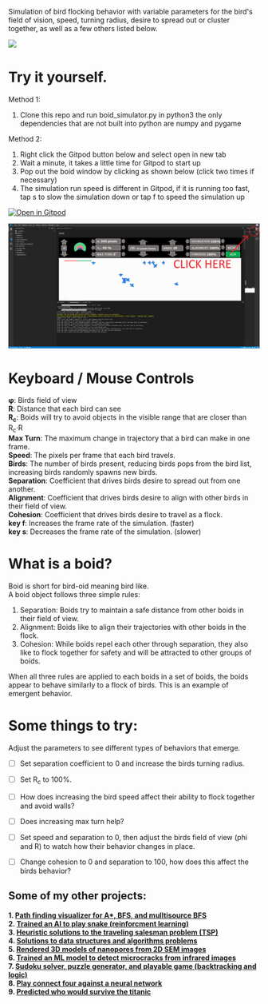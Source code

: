 Simulation of bird flocking behavior with variable parameters for the bird's field of vision, speed, turning radius, desire to spread out or cluster together, as well as a few others listed below. 

<img src="./graphics/gui_demo.gif">

# Try it yourself.

Method 1: <br>
1. Clone this repo and run boid_simulator.py in python3 the only dependencies that are not built into python are numpy and pygame

Method 2:<br>
1. Right click the Gitpod button below and select open in new tab
2. Wait a minute, it takes a little time for Gitpod to start up
3. Pop out the boid window by clicking as shown below (click two times if necessary)
4. The simulation run speed is different in Gitpod, if it is running too fast, tap s to slow the simulation down or tap f to speed the simulation up

[![Open in Gitpod](https://gitpod.io/button/open-in-gitpod.svg)](https://gitpod.io/#https://github.com/LPRowe/boid)

<img src="./graphics/boid_pop.png">

# Keyboard / Mouse Controls

<b>&phi;</b>: Birds field of view<br>
<b>R</b>: Distance that each bird can see<br>
<b>R<sub>c</sub></b>: Boids will try to avoid objects in the visible range that are closer than R<sub>c</sub>&middot;R<br>
<b>Max Turn</b>: The maximum change in trajectory that a bird can make in one frame.<br>
<b>Speed</b>: The pixels per frame that each bird travels.<br>
<b>Birds</b>: The number of birds present, reducing birds pops from the bird list, increasing birds randomly spawns new birds.<br>
<b>Separation</b>: Coefficient that drives birds desire to spread out from one another.<br>
<b>Alignment</b>: Coefficient that drives birds desire to align with other birds in their field of view.<br>
<b>Cohesion</b>: Coefficient that drives birds desire to travel as a flock.<br>
<b>key f</b>: Increases the frame rate of the simulation. (faster)<br>
<b>key s</b>: Decreases the frame rate of the simulation. (slower)<br>


# What is a boid?

Boid is short for bird-oid meaning bird like.  <br>
A boid object follows three simple rules:
1. Separation: Boids try to maintain a safe distance from other boids in their field of view.
2. Alignment: Boids like to align their trajectories with other boids in the flock.
3. Cohesion: While boids repel each other through separation, they also like to flock together for safety and will be attracted to other groups of boids.

When all three rules are applied to each boids in a set of boids, the boids appear to behave similarly to a flock of birds.  This is an example of emergent behavior.  

# Some things to try:

Adjust the parameters to see different types of behaviors that emerge.

- [ ] Set separation coefficient to 0 and increase the birds turning radius.
- [ ] Set R<sub>c</sub> to 100%.
- [ ] How does increasing the bird speed affect their ability to flock together and avoid walls? 
- [ ] Does increasing max turn help?
- [ ] Set speed and separation to 0, then adjust the birds field of view (phi and R) to watch how their behavior changes in place.  
- [ ] Change cohesion to 0 and separation to 100, how does this affect the birds behavior?


## Some of my other projects:

<b>
1. <a href="https://github.com/LPRowe/path-finding-visualizer">Path finding visualizer for A*, BFS, and mulltisource BFS</a><br>
2. <a href="https://github.com/LPRowe/genetic-algorithm">Trained an AI to play snake (reinforcment learning)</a><br>
3. <a href="https://github.com/LPRowe/traveling-salesman-problem">Heuristic solutions to the traveling salesman problem (TSP)</a><br>
4. <a href="https://github.com/LPRowe/coding-interview-practice">Solutions to data structures and algorithms problems</a><br>
5. <a href="https://github.com/LPRowe/3D-nanopore-reconstruction">Rendered 3D models of nanopores from 2D SEM images</a><br>
6. <a href="https://github.com/LPRowe/bowtie-defect-identification">Trained an ML model to detect microcracks from infrared images</a><br>
7. <a href="https://github.com/LPRowe/sudoku">Sudoku solver, puzzle generator, and playable game (backtracking and logic)</a><br>
8. <a href="https://github.com/LPRowe/connect-four-kaggle">Play connect four against a neural network</a><br>
9. <a href="https://github.com/LPRowe/titanic">Predicted who would survive the titanic</a><br>
</b>
